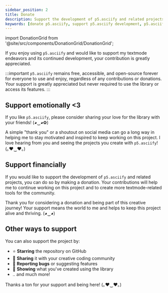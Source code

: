 ```yaml
---
sidebar_position: 2
title: Donate
description: Support the development of p5.asciify and related projects by donating. Learn about different ways to contribute financially and emotionally to the open-source ASCII art library for p5.js.
keywords: [donate p5.asciify, support p5.asciify development, p5.asciify donation, fund ASCII art library, contribute to p5.asciify, p5.asciify financial support, open source donation, textmode art funding, p5.js ASCII library support, creative coding project donation]
---
```


import DonationGrid from '@site/src/components/DonationGrid/DonationGrid';

If you enjoy using `p5.asciify` and would like to support my textmode endeavors and its continued development, your contribution is greatly appreciated.

:::important
`p5.asciify` remains free, accessible, and open-source forever for everyone to use and enjoy, regardless of any contributions or donations. Your support is greatly appreciated but never required to use the library or access its features.
:::

## Support emotionally \<3

If you like `p5.asciify`, please consider sharing your love for the library with your friends! (◕‿◕✿) 

A simple "thank you" or a shoutout on social media can go a long way in helping me to stay motivated and inspired to keep working on this project. I love hearing from you and seeing the projects you create with `p5.asciify`! (｡♥‿♥｡)

## Support financially

If you would like to support the development of `p5.asciify` and related projects, you can do so by making a donation. Your contributions will help me to continue working on this project and to create more textmode-related tools for the community. 

Thank you for considering a donation and being part of this creative journey! Your support means the world to me and helps to keep this project alive and thriving. (◕‿◕)

<DonationGrid />

## Other ways to support

You can also support the project by:
- ⭐ **Starring** the repository on GitHub
- 📣 **Sharing** it with your creative coding community
- 🐛 **Reporting bugs** or suggesting features
- 🎨 **Showing** what you've created using the library
- .. and much more!

Thanks a ton for your support and being here! (｡♥‿♥｡)

